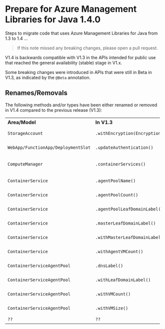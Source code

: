 # Prepare for Azure Management Libraries for Java 1.4.0 #

Steps to migrate code that uses Azure Management Libraries for Java from 1.3 to 1.4 ...

> If this note missed any breaking changes, please open a pull request.


V1.4 is backwards compatible with V1.3 in the APIs intended for public use that reached the general availability (stable) stage in V1.x. 

Some breaking changes were introduced in APIs that were still in Beta in V1.3, as indicated by the `@Beta` annotation.


## Renames/Removals

The following methods and/or types have been either renamed or removed in V1.4 compared to the previous release (V1.3):

<table>
  <tr>
    <th align=left>Area/Model</th>
    <th align=left>In V1.3</th>
    <th align=left>In V1.4</th>
    <th align=left>Remarks</th>
    <th align=left>Ref</th>
  </tr>
  <tr>
    <td><code>StorageAccount</code></td>
    <td><code>.withEncryption(Encryption)</code></td>
    <td><i>Removed</i></td>
    <td>Use <code>withEncryption()</code> instead</td>
    <td><a href="https://github.com/Azure/azure-sdk-for-java/pull/1948">PR #1948</a></td>
  </tr>
  <tr>
    <td><code>WebApp/FunctionApp/DeploymentSlot</code></td>
    <td><code>.updateAuthentication()</code></td>
    <td><i>Removed</i></td>
    <td>Please remove and re-define authentication instead</td>
    <td><a href="https://github.com/Azure/azure-libraries-for-java/pull/22">PR #22</a></td>
  </tr>
  <tr>
    <td><code>ComputeManager</code></td>
    <td><code>.containerServices()</code></td>
    <td><i>Deprecated</i></td>
    <td>Use <code>ContainerServiceManager.containerServices()</code> instead</td>
    <td><a href="https://github.com/Azure/azure-libraries-for-java/pull/30">PR #30</a></td>
  </tr>
  <tr>
    <td><code>ContainerService</code></td>
    <td><code>.agentPoolName()</code></td>
    <td><i>Removed</i></td>
    <td>Use <code>.agentPools().keySet()</code> instead</td>
    <td><a href="https://github.com/Azure/azure-libraries-for-java/pull/30">PR #30</a></td>
  </tr>
  <tr>
    <td><code>ContainerService</code></td>
    <td><code>.agentPoolCount()</code></td>
    <td><i>Removed</i></td>
    <td>Use <code>.agentPools().get("name").count()</code> instead</td>
    <td><a href="https://github.com/Azure/azure-libraries-for-java/pull/30">PR #30</a></td>
  </tr>
  <tr>
    <td><code>ContainerService</code></td>
    <td><code>.agentPoolLeafDomainLabel()</code></td>
    <td><i>Removed</i></td>
    <td>Use <code>.agentPools().get("name").dnsPrefix()</code> instead</td>
    <td><a href="https://github.com/Azure/azure-libraries-for-java/pull/30">PR #30</a></td>
  </tr>
  <tr>
    <td><code>ContainerService</code></td>
    <td><code>.masterLeafDomainLabel()</code></td>
    <td><code>.masterDnsPrefix()</code></td>
    <td></td>
    <td><a href="https://github.com/Azure/azure-libraries-for-java/pull/30">PR #30</a></td>
  </tr>
  <tr>
    <td><code>ContainerService</code></td>
    <td><code>.withMasterLeafDomainLabel()</code></td>
    <td><code>.withMasterDnsPrefix()</code></td>
    <td></td>
    <td><a href="https://github.com/Azure/azure-libraries-for-java/pull/30">PR #30</a></td>
  </tr>
  <tr>
    <td><code>ContainerService</code></td>
    <td><code>.withAgentVMCount()</code></td>
    <td><code>.withAgentVirtualMachineCount()</code></td>
    <td></td>
    <td><a href="https://github.com/Azure/azure-libraries-for-java/pull/50">PR #50</a></td>
  </tr>
  <tr>
    <td><code>ContainerServiceAgentPool</code></td>
    <td><code>.dnsLabel()</code></td>
    <td><code>.dnsPrefix()</code></td>
    <td></td>
    <td><a href="https://github.com/Azure/azure-libraries-for-java/pull/30">PR #30</a></td>
  </tr>
  <tr>
    <td><code>ContainerServiceAgentPool</code></td>
    <td><code>.withLeafDomainLabel()</code></td>
    <td><code>.withDnsPrefix()</code></td>
    <td></td>
    <td><a href="https://github.com/Azure/azure-libraries-for-java/pull/30">PR #30</a></td>
  </tr>
  <tr>
    <td><code>ContainerServiceAgentPool</code></td>
    <td><code>.withVMCount()</code></td>
    <td><code>.withVirtualMachineCount()</code></td>
    <td></td>
    <td><a href="https://github.com/Azure/azure-libraries-for-java/pull/30">PR #30</a></td>
  </tr>
  <tr>
    <td><code>ContainerServiceAgentPool</code></td>
    <td><code>.withVMSize()</code></td>
    <td><code>.withVirtualMachineSize()</code></td>
    <td></td>
    <td><a href="https://github.com/Azure/azure-libraries-for-java/pull/30">PR #30</a></td>
  </tr>
  <tr>
    <td><code>??</code></td>
    <td><code>??</code></td>
    <td>??</td>
    <td><code>??</code></td>
    <td><a href="??">??</a></td>
  </tr>
</table>
